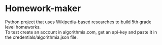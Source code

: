 # Homework-maker
Python project that uses Wikipedia-based researches to build 5th grade level homeworks.  
To test create an account in algorithmia.com, get an api-key and paste it in the credentials/algorithmia.json file.
